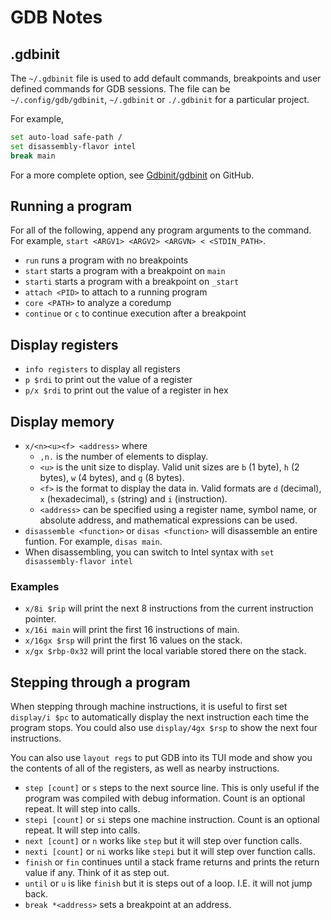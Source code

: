 # GDB Notes

## .gdbinit

The `~/.gdbinit` file is used to add default commands, breakpoints and user defined commands for GDB sessions. The file can be `~/.config/gdb/gdbinit`, `~/.gdbinit` or `./.gdbinit` for a particular project.

For example,

```sh
set auto-load safe-path /
set disassembly-flavor intel
break main
```

For a more complete option, see [Gdbinit/gdbinit](https://github.com/gdbinit/Gdbinit/blob/master/gdbinit) on GitHub.

## Running a program

For all of the following, append any program arguments to the command. For example, `start <ARGV1> <ARGV2> <ARGVN> < <STDIN_PATH>`.

- `run` runs a program with no breakpoints
- `start` starts a program with a breakpoint on `main`
- `starti` starts a program with a breakpoint on `_start`
- `attach <PID>` to attach to a running program
- `core <PATH>` to analyze a coredump
- `continue` or `c` to continue execution after a breakpoint

## Display registers

- `info registers` to display all registers
- `p $rdi` to print out the value of a register
- `p/x $rdi` to print out the value of a register in hex

## Display memory

- `x/<n><u><f> <address>` where
  - `,n.` is the number of elements to display.
  - `<u>` is the unit size to display. Valid unit sizes are `b` (1 byte), `h` (2 bytes), `w` (4 bytes), and `g` (8 bytes).
  - `<f>` is the format to display the data in. Valid formats are `d` (decimal), `x` (hexadecimal), `s` (string) and `i` (instruction).
  - `<address>` can be specified using a register name, symbol name, or absolute address, and mathematical expressions can be used.
- `disassemble <function>` or `disas <function>` will disassemble an entire funtion. For example, `disas main`.
- When disassembling, you can switch to Intel syntax with `set disassembly-flavor intel`

### Examples

- `x/8i $rip` will print the next 8 instructions from the current instruction pointer.
- `x/16i main` will print the first 16 instructions of main.
- `x/16gx $rsp` will print the first 16 values on the stack.
- `x/gx $rbp-0x32` will print the local variable stored there on the stack.

## Stepping through a program

When stepping through machine instructions, it is useful to first set `display/i $pc` to automatically display the next instruction each time the program stops. You could also use `display/4gx $rsp` to show the next four instructions.

You can also use `layout regs` to put GDB into its TUI mode and show you the contents of all of the registers, as well as nearby instructions.

- `step [count]` or `s` steps to the next source line. This is only useful if the program was compiled with debug information. Count is an optional repeat. It will step into calls.
- `stepi [count]` or `si` steps one machine instruction. Count is an optional repeat. It will step into calls.
- `next [count]` or `n` works like `step` but it will step over function calls.
- `nexti [count]` or `ni` works like `stepi` but it will step over function calls.
- `finish` or `fin` continues until a stack frame returns and prints the return value if any. Think of it as step out.
- `until` or `u` is like `finish` but it is steps out of a loop. I.E. it will not jump back.
- `break *<address>` sets a breakpoint at an address.
